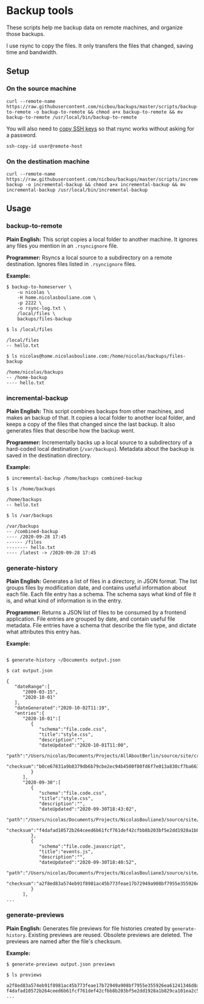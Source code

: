 # Backup tools

These scripts help me backup data on remote machines, and organize those backups.

I use rsync to copy the files. It only transfers the files that changed, saving time and bandwidth.

## Setup

### On the source machine
```
curl --remote-name https://raw.githubusercontent.com/nicbou/backups/master/scripts/backup-to-remote -o backup-to-remote && chmod a+x backup-to-remote && mv backup-to-remote /usr/local/bin/backup-to-remote
```

You will also need to [copy SSH keys](https://www.digitalocean.com/community/tutorials/how-to-set-up-ssh-keys-2) so that rsync works without asking for a password.

```
ssh-copy-id user@remote-host
```

### On the destination machine
```
curl --remote-name https://raw.githubusercontent.com/nicbou/backups/master/scripts/incremental-backup -o incremental-backup && chmod a+x incremental-backup && mv incremental-backup /usr/local/bin/incremental-backup
```

## Usage

### backup-to-remote

**Plain English:** This script copies a local folder to another machine. It ignores any files you mention in an `.rsyncignore` file.

**Programmer:** Rsyncs a local source to a subdirectory on a remote destination. Ignores files listed in `.rsyncignore` files.

**Example:**

```
$ backup-to-homeserver \
    -u nicolas \
    -H home.nicolasbouliane.com \
    -p 2222 \
    -o rsync-log.txt \
    /local/files \
    backups/files-backup

$ ls /local/files

/local/files
-- hello.txt

$ ls nicolas@home.nicolasbouliane.com:/home/nicolas/backups/files-backup

/home/nicolas/backups
-- /home-backup
---- hello.txt
```

### incremental-backup

**Plain English:** This script combines backups from other machines, and makes an backup of that. It copies a local folder to another local folder, and keeps a copy of the files that changed since the last backup. It also generates files that describe how the backup went.

**Programmer:** Incrementally backs up a local source to a subdirectory of a hard-coded local destination (`/var/backups`). Metadata about the backup is saved in the destination directory.

**Example:**

```
$ incremental-backup /home/backups combined-backup

$ ls /home/backups

/home/backups
-- hello.txt

$ ls /var/backups

/var/backups
-- /combined-backup
---- /2020-09-28 17:45
------ /files
-------- hello.txt
---- /latest -> /2020-09-28 17:45
```

### generate-history

**Plain English:** Generates a list of files in a directory, in JSON format. The list groups files by modification date, and contains useful information about each file. Each file entry has a schema. The schema says what kind of file it is, and what kind of information is in the entry.

**Programmer:** Returns a JSON list of files to be consumed by a frontend application. File entries are grouped by date, and contain useful file metadata. File entries have a schema that describe the file type, and dictate what attributes this entry has.

**Example:**

```

$ generate-history ~/Documents output.json

$ cat output.json

{
   "dateRange":[
      "2009-03-15",
      "2020-10-01"
   ],
   "dateGenerated":"2020-10-02T11:19",
   "entries":{
      "2020-10-01":[
         {
            "schema":"file.code.css",
            "title":"style.css",
            "description":"",
            "dateUpdated":"2020-10-01T11:00",
            "path":"/Users/nicolas/Documents/Projects/AllAboutBerlin/source/site/craft/templates/css/style.css",
            "checksum":"b0ce67831a9b8379db6b79cbe2ec94b4500f80fd6f7e013a830cf7ba663e413f3e466ed5417f558d48d6760d13e7fe2af07c7ad59a25cadde7bd7c681726023d"
         }
      ],
      "2020-09-30":[
         {
            "schema":"file.code.css",
            "title":"style.css",
            "description":"",
            "dateUpdated":"2020-09-30T18:43:02",
            "path":"/Users/nicolas/Documents/Projects/NicolasBouliane3/source/site/static/css/style.css",
            "checksum":"f4dafad10572b264ceed6b61fcf761def42cfbb8b203bf5e2dd1928a1b829ca101ea2c548e30c38b81e4b4a1b4679df4a3d561e77829e21b4ac0f4b208b16e9c"
         },
         {
            "schema":"file.code.javascript",
            "title":"events.js",
            "description":"",
            "dateUpdated":"2020-09-30T18:40:52",
            "path":"/Users/nicolas/Documents/Projects/NicolasBouliane3/source/site/static/js/events.js",
            "checksum":"a2f8ed83a574eb91f8981ac45b773feae17b72949a908bf7955e355926ea61241346d8af7747027cc164d6e838426b073089bbb9be2c5acf5db4c5e4bd0cd1c0"
         }
      ],
...
```

### generate-previews

**Plain English:** Generates file previews for file histories created by `generate-history`. Existing previews are reused. Obsolete previews are deleted. The previews are named after the file's checksum.

**Example:**

```
$ generate-previews output.json previews

$ ls previews

a2f8ed83a574eb91f8981ac45b773feae17b72949a908bf7955e355926ea61241346d8af7747027cc164d6e838426b073089bbb9be2c5acf5db4c5e4bd0cd1c0.jpg
f4dafad10572b264ceed6b61fcf761def42cfbb8b203bf5e2dd1928a1b829ca101ea2c548e30c38b81e4b4a1b4679df4a3d561e77829e21b4ac0f4b208b16e9c.mp3
...
```